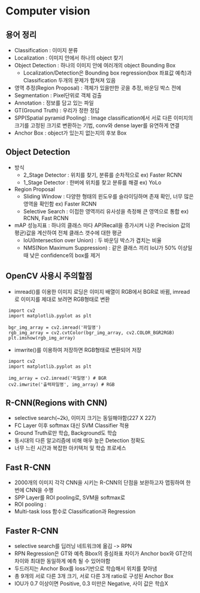 # Computer vision
## 용어 정리
- Classification : 이미지 분류
- Localization : 이미지 안에서 하나의 object 찾기
- Object Detection : 하나의 이미지 안에 여러개의 object Bounding Box
  * Localization/Detection은 Bounding box regression(box 좌표값 예측)과 Classification 두개의 문제가 합쳐져 있음
- 영역 추정(Region Proposal) : 객체가 있을만한 곳을 추정, 바운딩 박스 전에
- Segmentation : Pixel단위로 객체 검출
- Annotation : 정보를 담고 있는 파일
- GT(Ground Truth) : 우리가 정한 정답
- SPP(Spatial pyramid Pooling) : Image classification에서 서로 다른 이미지의 크기를 고정된 크기로 변환하는 기법, conv와 dense layer를 유연하게 연결
- Anchor Box : object가 있는지 없는지의 후보 Box

## Object Detection
- 방식
  - 2_Stage Detector : 위치를 찾기, 분류를 순차적으로 ex) Faster RCNN
  - 1_Stage Detector : 한버에 위치를 찾고 분류를 해결 ex) YoLo
- Region Proposal
  - Sliding Window : 다양한 형태의 윈도우를 슬라이딩하며 존재 확인, 너무 많은 영역을 확인함 ex) Faster RCNN
  - Selective Search : 이접한 영역끼리 유사성을 측정해 큰 영역으로 통합 ex) RCNN, Fast RCNN
- mAP 성능지표 : 하나의 클래스 마다 AP(Recall을 증가시켜 나온 Precision 값의 평균)값을 계산하여 전체 클래스 갯수에 대한 평균
  - IoU(Intersection over Union) : 두 바운딩 박스가 겹치는 비율
  - NMS(Non Maximum Suppression) : 같은 클래스 끼리 IoU가 50% 이상일 때 낮은 confidence의 box를 제거
 
 ## OpenCV 사용시 주의할점
 - imread()를 이용한 이미지 로딩은 이미지 배열이 RGB에서 BGR로 바뀜, imread로 이미지를 제대로 보려면 RGB형태로 변환
 ```
  import cv2
  import matplotlib.pyplot as plt
  
  bgr_img_array = cv2.imread('파일명')
  rgb_img_array = cv2.cvtColor(bgr_img_array, cv2.COLOR_BGR2RGB)
  plt.imshow(rgb_img_array)
``` 
- imwrite()를 이용하여 저장하면 RGB형태로 변환되어 저장
```
 import cv2
 import matplotlib.pyplot as plt
 
 img_array = cv2.imread('파일명') # BGR
 cv2.imwrite('출력파일명', img_array) # RGB
```
## R-CNN(Regions with CNN)
- selective search(~2k), 이미지 크기는 동일해야함(227 X 227)
- FC Layer 이후 softmax 대신 SVM Classifier 적용
- Ground Truth로만 학습, Background도 학습
- 동시대의 다른 알고리즘에 비해 매우 높은 Detection 정확도
- 너무 느린 시간과 복잡한 아키텍처 및 학습 프로세스
## Fast R-CNN
- 2000개의 이미지 각각 CNN을 시키는 R-CNN의 단점을 보완하고자 맵핑하여 한번에 CNN을 수행
- SPP Layer를 ROI pooling로, SVM을 softmax로
 - ROI pooling : 
- Multi-task loss 함수로 Classification과 Regression
## Faster R-CNN
- selective search를 딥러닝 네트워크에 옮김 -> RPN
 - RPN Regression은 GT와 예측 Bbox의 중심좌표 차이가 Anchor box와 GT간의 차이와 최대한 동일하게 예측 될 수 있어야함
- 두드러지는 Anchor Box를 loss기반으로 학습해서 위치를 찾아냄
 - 총 9개의 서로 다른 3개 크기, 서로 다른 3개 ratio로 구성된 Anchor Box
- IOU가 0.7 이상이면 Positive, 0.3 미만은 Negative, 사이 값은 학습X
